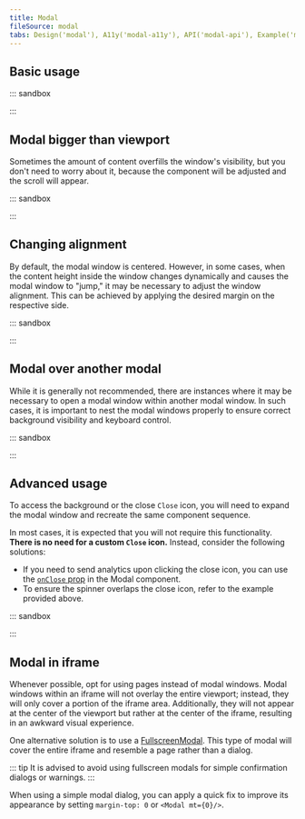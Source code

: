 ```yaml
---
title: Modal
fileSource: modal
tabs: Design('modal'), A11y('modal-a11y'), API('modal-api'), Example('modal-code'), Changelog('modal-changelog')
---
```


## Basic usage

::: sandbox

<script lang="tsx">
  export Demo from 'stories/components/modal/docs/examples/basic_modal_window_usage.tsx';
</script>

:::

## Modal bigger than viewport

Sometimes the amount of content overfills the window's visibility, but you don't need to worry about it, because the component will be adjusted and the scroll will appear.

::: sandbox

<script lang="tsx">
  export Demo from 'stories/components/modal/docs/examples/modal_window_height_is_bigger_than_the_browser_page.tsx';
</script>

:::

## Changing alignment

By default, the modal window is centered. However, in some cases, when the content height inside the window changes dynamically and causes the modal window to "jump," it may be necessary to adjust the window alignment. This can be achieved by applying the desired margin on the respective side.

::: sandbox

<script lang="tsx">
  export Demo from 'stories/components/modal/docs/examples/changing_the_alignment.tsx';
</script>

:::

## Modal over another modal

While it is generally not recommended, there are instances where it may be necessary to open a modal window within another modal window. In such cases, it is important to nest the modal windows properly to ensure correct background visibility and keyboard control.

::: sandbox

<script lang="tsx">
  export Demo from 'stories/components/modal/docs/examples/modal_window_inside_a_modal_window.tsx';
</script>

:::

## Advanced usage

To access the background or the close `Close` icon, you will need to expand the modal window and recreate the same component sequence.

In most cases, it is expected that you will not require this functionality. **There is no need for a custom `Close` icon.** Instead, consider the following solutions:

- If you need to send analytics upon clicking the close icon, you can use the [`onClose` prop](/components/modal/modal-api#IModalProps.onClose) in the Modal component.
- To ensure the spinner overlaps the close icon, refer to the example provided above.

::: sandbox

<script lang="tsx">
  export Demo from 'stories/components/modal/docs/examples/access_to_internal_html_nodes.tsx';
</script>

:::

## Modal in iframe

Whenever possible, opt for using pages instead of modal windows. Modal windows within an iframe will not overlay the entire viewport; instead, they will only cover a portion of the iframe area. Additionally, they will not appear at the center of the viewport but rather at the center of the iframe, resulting in an awkward visual experience.

One alternative solution is to use a [FullscreenModal](/components/fullscreen-modal/fullscreen-modal). This type of modal will cover the entire iframe and resemble a page rather than a dialog.

::: tip
It is advised to avoid using fullscreen modals for simple confirmation dialogs or warnings.
:::

When using a simple modal dialog, you can apply a quick fix to improve its appearance by setting `margin-top: 0` or `<Modal mt={0}/>`.

